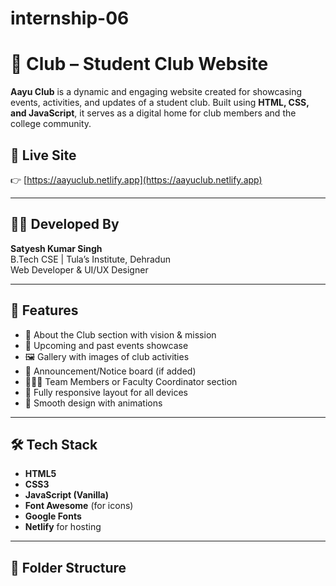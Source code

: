 # internship-06
# 🎉 Club – Student Club Website

**Aayu Club** is a dynamic and engaging website created for showcasing events, activities, and updates of a student club. Built using **HTML, CSS, and JavaScript**, it serves as a digital home for club members and the college community.

## 🔗 Live Site
👉 [https://aayuclub.netlify.app](https://aayuclub.netlify.app)

---

## 👨‍💻 Developed By

**Satyesh Kumar Singh**  
B.Tech CSE | Tula’s Institute, Dehradun  
Web Developer & UI/UX Designer

---

## 🚀 Features

- 🏫 About the Club section with vision & mission
- 📆 Upcoming and past events showcase
- 🖼 Gallery with images of club activities
- 📢 Announcement/Notice board (if added)
- 🧑‍🤝‍🧑 Team Members or Faculty Coordinator section
- 📱 Fully responsive layout for all devices
- 🎨 Smooth design with animations

---

## 🛠 Tech Stack

- **HTML5**
- **CSS3**
- **JavaScript (Vanilla)**
- **Font Awesome** (for icons)
- **Google Fonts**
- **Netlify** for hosting

---

## 📁 Folder Structure

